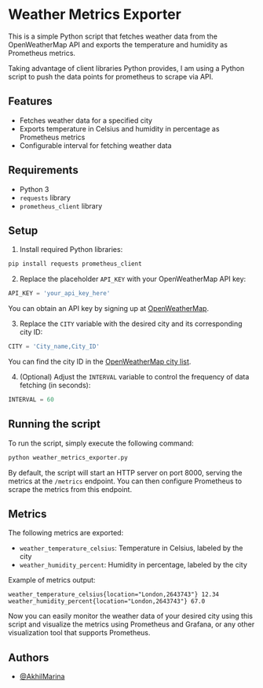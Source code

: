 
# Weather Metrics Exporter

This is a simple Python script that fetches weather data from the OpenWeatherMap API and exports the temperature and humidity as Prometheus metrics.

Taking advantage of client libraries Python provides, I am using a Python script to push the data points for prometheus to scrape via API.

## Features

- Fetches weather data for a specified city
- Exports temperature in Celsius and humidity in percentage as Prometheus metrics
- Configurable interval for fetching weather data

## Requirements

- Python 3
- `requests` library
- `prometheus_client` library

## Setup

1. Install required Python libraries:

```bash
pip install requests prometheus_client
```

2. Replace the placeholder `API_KEY` with your OpenWeatherMap API key:

```python
API_KEY = 'your_api_key_here'
```

You can obtain an API key by signing up at [OpenWeatherMap](https://openweathermap.org/).

3. Replace the `CITY` variable with the desired city and its corresponding city ID:

```python
CITY = 'City_name,City_ID'
```

You can find the city ID in the [OpenWeatherMap city list](http://bulk.openweathermap.org/sample/).

4. (Optional) Adjust the `INTERVAL` variable to control the frequency of data fetching (in seconds):

```python
INTERVAL = 60
```

## Running the script

To run the script, simply execute the following command:

```bash
python weather_metrics_exporter.py
```

By default, the script will start an HTTP server on port 8000, serving the metrics at the `/metrics` endpoint. You can then configure Prometheus to scrape the metrics from this endpoint.

## Metrics

The following metrics are exported:

- `weather_temperature_celsius`: Temperature in Celsius, labeled by the city
- `weather_humidity_percent`: Humidity in percentage, labeled by the city

Example of metrics output:

```
weather_temperature_celsius{location="London,2643743"} 12.34
weather_humidity_percent{location="London,2643743"} 67.0
```

Now you can easily monitor the weather data of your desired city using this script and visualize the metrics using Prometheus and Grafana, or any other visualization tool that supports Prometheus.
## Authors

- [@AkhilMarina](https://github.com/AkhilMarina)

